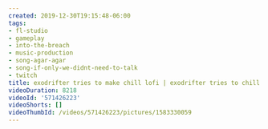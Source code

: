 ```yaml
---
created: 2019-12-30T19:15:48-06:00
tags:
- fl-studio
- gameplay
- into-the-breach
- music-production
- song-agar-agar
- song-if-only-we-didnt-need-to-talk
- twitch
title: exodrifter tries to make chill lofi | exodrifter tries to chill
videoDuration: 8218
videoId: '571426223'
videoShorts: []
videoThumbId: /videos/571426223/pictures/1583330059
---
```

